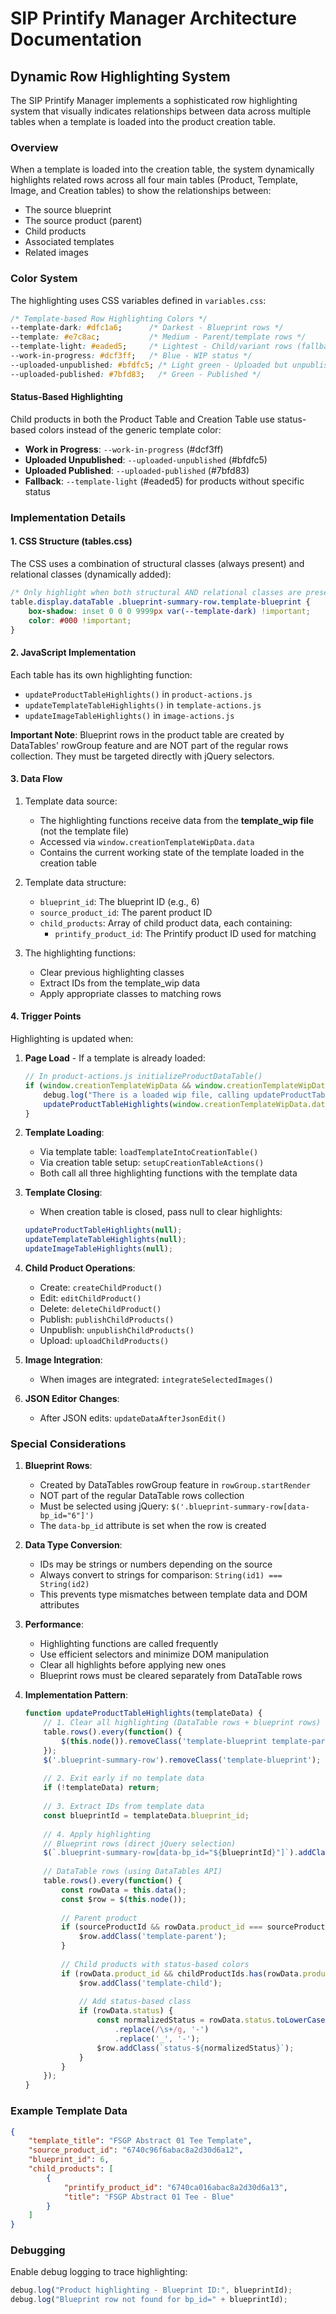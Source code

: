 # SIP Printify Manager Architecture Documentation

## Dynamic Row Highlighting System

The SIP Printify Manager implements a sophisticated row highlighting system that visually indicates relationships between data across multiple tables when a template is loaded into the product creation table.

### Overview

When a template is loaded into the creation table, the system dynamically highlights related rows across all four main tables (Product, Template, Image, and Creation tables) to show the relationships between:
- The source blueprint
- The source product (parent)
- Child products
- Associated templates
- Related images

### Color System

The highlighting uses CSS variables defined in `variables.css`:

```css
/* Template-based Row Highlighting Colors */
--template-dark: #dfc1a6;      /* Darkest - Blueprint rows */
--template: #e7c8ac;           /* Medium - Parent/template rows */
--template-light: #eaded5;     /* Lightest - Child/variant rows (fallback) */
--work-in-progress: #dcf3ff;   /* Blue - WIP status */
--uploaded-unpublished: #bfdfc5; /* Light green - Uploaded but unpublished */
--uploaded-published: #7bfd83;   /* Green - Published */
```

#### Status-Based Highlighting

Child products in both the Product Table and Creation Table use status-based colors instead of the generic template color:
- **Work in Progress**: `--work-in-progress` (#dcf3ff)
- **Uploaded Unpublished**: `--uploaded-unpublished` (#bfdfc5) 
- **Uploaded Published**: `--uploaded-published` (#7bfd83)
- **Fallback**: `--template-light` (#eaded5) for products without specific status

### Implementation Details

#### 1. CSS Structure (tables.css)

The CSS uses a combination of structural classes (always present) and relational classes (dynamically added):

```css
/* Only highlight when both structural AND relational classes are present */
table.display.dataTable .blueprint-summary-row.template-blueprint {
    box-shadow: inset 0 0 0 9999px var(--template-dark) !important;
    color: #000 !important;
}
```

#### 2. JavaScript Implementation

Each table has its own highlighting function:
- `updateProductTableHighlights()` in `product-actions.js`
- `updateTemplateTableHighlights()` in `template-actions.js`
- `updateImageTableHighlights()` in `image-actions.js`

**Important Note**: Blueprint rows in the product table are created by DataTables' rowGroup feature and are NOT part of the regular rows collection. They must be targeted directly with jQuery selectors.

#### 3. Data Flow

1. Template data source:
   - The highlighting functions receive data from the **template_wip file** (not the template file)
   - Accessed via `window.creationTemplateWipData.data`
   - Contains the current working state of the template loaded in the creation table

2. Template data structure:
   - `blueprint_id`: The blueprint ID (e.g., 6)
   - `source_product_id`: The parent product ID
   - `child_products`: Array of child product data, each containing:
     - `printify_product_id`: The Printify product ID used for matching

3. The highlighting functions:
   - Clear previous highlighting classes
   - Extract IDs from the template_wip data
   - Apply appropriate classes to matching rows

#### 4. Trigger Points

Highlighting is updated when:

1. **Page Load** - If a template is already loaded:
   ```javascript
   // In product-actions.js initializeProductDataTable()
   if (window.creationTemplateWipData && window.creationTemplateWipData.data) {
       debug.log("There is a loaded wip file, calling updateProductTableHighlights():", window.creationTemplateWipData.data.template_title);
       updateProductTableHighlights(window.creationTemplateWipData.data);
   }
   ```

2. **Template Loading**:
   - Via template table: `loadTemplateIntoCreationTable()`
   - Via creation table setup: `setupCreationTableActions()`
   - Both call all three highlighting functions with the template data

3. **Template Closing**:
   - When creation table is closed, pass null to clear highlights:
   ```javascript
   updateProductTableHighlights(null);
   updateTemplateTableHighlights(null);
   updateImageTableHighlights(null);
   ```

4. **Child Product Operations**:
   - Create: `createChildProduct()`
   - Edit: `editChildProduct()`
   - Delete: `deleteChildProduct()`
   - Publish: `publishChildProducts()`
   - Unpublish: `unpublishChildProducts()`
   - Upload: `uploadChildProducts()`

5. **Image Integration**:
   - When images are integrated: `integrateSelectedImages()`

6. **JSON Editor Changes**:
   - After JSON edits: `updateDataAfterJsonEdit()`

### Special Considerations

1. **Blueprint Rows**: 
   - Created by DataTables rowGroup feature in `rowGroup.startRender`
   - NOT part of the regular DataTable rows collection
   - Must be selected using jQuery: `$('.blueprint-summary-row[data-bp_id="6"]')`
   - The `data-bp_id` attribute is set when the row is created

2. **Data Type Conversion**:
   - IDs may be strings or numbers depending on the source
   - Always convert to strings for comparison: `String(id1) === String(id2)`
   - This prevents type mismatches between template data and DOM attributes

3. **Performance**:
   - Highlighting functions are called frequently
   - Use efficient selectors and minimize DOM manipulation
   - Clear all highlights before applying new ones
   - Blueprint rows must be cleared separately from DataTable rows

4. **Implementation Pattern**:
   ```javascript
   function updateProductTableHighlights(templateData) {
       // 1. Clear all highlighting (DataTable rows + blueprint rows)
       table.rows().every(function() {
           $(this.node()).removeClass('template-blueprint template-parent template-child status-work-in-progress status-uploaded-unpublished status-uploaded-published');
       });
       $('.blueprint-summary-row').removeClass('template-blueprint');
       
       // 2. Exit early if no template data
       if (!templateData) return;
       
       // 3. Extract IDs from template data
       const blueprintId = templateData.blueprint_id;
       
       // 4. Apply highlighting
       // Blueprint rows (direct jQuery selection)
       $(`.blueprint-summary-row[data-bp_id="${blueprintId}"]`).addClass('template-blueprint');
       
       // DataTable rows (using DataTables API)
       table.rows().every(function() {
           const rowData = this.data();
           const $row = $(this.node());
           
           // Parent product
           if (sourceProductId && rowData.product_id === sourceProductId && $row.hasClass('parent-product-row')) {
               $row.addClass('template-parent');
           }
           
           // Child products with status-based colors
           if (rowData.product_id && childProductIds.has(rowData.product_id) && $row.hasClass('child-product-row')) {
               $row.addClass('template-child');
               
               // Add status-based class
               if (rowData.status) {
                   const normalizedStatus = rowData.status.toLowerCase()
                       .replace(/\s+/g, '-')
                       .replace('_', '-');
                   $row.addClass(`status-${normalizedStatus}`);
               }
           }
       });
   }
   ```

### Example Template Data

```json
{
    "template_title": "FSGP Abstract 01 Tee Template",
    "source_product_id": "6740c96f6abac8a2d30d6a12",
    "blueprint_id": 6,
    "child_products": [
        {
            "printify_product_id": "6740ca016abac8a2d30d6a13",
            "title": "FSGP Abstract 01 Tee - Blue"
        }
    ]
}
```

### Debugging

Enable debug logging to trace highlighting:
```javascript
debug.log("Product highlighting - Blueprint ID:", blueprintId);
debug.log("Blueprint row not found for bp_id=" + blueprintId);
```